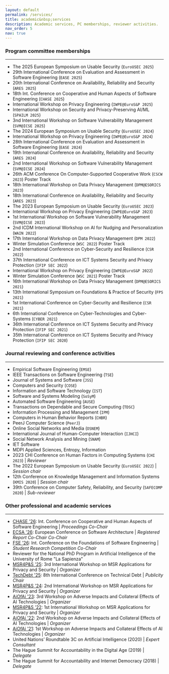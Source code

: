 ```yaml
---
layout: default
permalink: /services/
title: academic&nbsp;services
description: Academic services, PC memberships, reviewer activities.
nav_order: 5
nav: true
---
```


### Program committee memberships
---
- The 2025 European Symposium on Usable Security (`EuroUSEC 2025`)
- 29th International Conference on Evaluation and Assessment in Software Engineering (`EASE 2025`)
- 20th International Conference on Availability, Reliability and Security (`ARES 2025`)
- 18th Int. Conference on Cooperative and Human Aspects of Software Engineering (`CHASE 2025`)
- International Workshop on Privacy Engineering (`IWPE@EuroS&P 2025`)
- International Workshop on Security and Privacy-Preserving AI/ML (`SPAILM 2025`)
- 3nd International Workshop on Software Vulnerability Management (`SVM@ICSE 2025`)
- The 2024 European Symposium on Usable Security (`EuroUSEC 2024`)
- International Workshop on Privacy Engineering (`IWPE@EuroS&P 2024`)
- 28th International Conference on Evaluation and Assessment in Software Engineering (`EASE 2024`)
- 19th International Conference on Availability, Reliability and Security (`ARES 2024`)
- 2nd International Workshop on Software Vulnerability Management (`SVM@ICSE 2024`)
- 26th ACM Conference On Computer-Supported Cooperative Work (`CSCW 2023`) Poster Track
- 18th International Workshop on Data Privacy Management (`DPM@ESORICS 2023`)
- 18th International Conference on Availability, Reliability and Security (`ARES 2023`)
- The 2023 European Symposium on Usable Security (`EuroUSEC 2023`)
- International Workshop on Privacy Engineering (`IWPE@EuroS&P 2023`)
- 1st International Workshop on Software Vulnerability Management (`SVM@ICSE 2023`)
- 2nd ICDM International Workshop on AI for Nudging and Personalization (`WAIN 2022`)
- 17th International Workshop on Data Privacy Management (`DPM 2022`)
- Winter Simulation Conference (`WSC 2022`) Poster Track
- 2nd International Conference on Cyber-Security and Resilience (`CSR 2022`)
- 37th International Conference on ICT Systems Security and Privacy Protection (`IFIP SEC 2022`)
- International Workshop on Privacy Engineering (`IWPE@EuroS&P 2022`)
- Winter Simulation Conference (`WSC 2021`) Poster Track
- 16th International Workshop on Data Privacy Management (`DPM@ESORICS 2021`)
- 13th International Symposium on Foundations & Practice of Security (`FPS 2021`)
- 1st International Conference on Cyber-Security and Resilience (`CSR 2021`)
- 6th International Conference on Cyber-Technologies and Cyber-Systems (`CYBER 2021`)
- 36th International Conference on ICT Systems Security and Privacy Protection (`IFIP SEC 2021`)
- 35th International Conference on ICT Systems Security and Privacy Protection (`IFIP SEC 2020`)

### Journal reviewing and conference activities
---
- Empirical Software Engineering (`EMSE`)
- IEEE Transactions on Software Engineering (`TSE`)
- Journal of Systems and Software (`JSS`)
- Computers and Security (`COSE`)
- Information and Software Technology (`IST`)
- Software and Systems Modeling (`SoSyM`)
- Automated Software Engineering (`AUSE`)
- Transactions on Dependable and Secure Computing (`TDSC`)
- Information Processing and Management (`IPM`)
- Computers in Human Behavior Reports (`CHBR`)
- PeerJ Computer Science (`PeerJ`)
- Online Social Networks and Media (`OSNEM`)
- International Journal of Human-Computer Interaction (`IJHCI`)
- Social Network Analysis and Mining (`SNAM`)
- IET Software
- MDPI Applied Sciences, Entropy, Information
- 2023 CHI Conference on Human Factors in Computing Systems (`CHI 2023`) \| *Reviewer* 
- The 2022 European Symposium on Usable Security (`EuroUSEC 2022`) \| *Session chair*
- 12th Conference on Knowledge Management and Information Systems (`KMIS 2020`) \| *Session chair*
- 39th Conference on Computer Safety, Reliability, and Security (`SAFECOMP 2020`) \| *Sub-reviewer*

### Other professional and academic services
---
- [CHASE '26](): Int. Conference on Cooperative and Human Aspects of Software Engineering \| *Proceedings Co-Chair*
- [ECSA '26](): European Conference on Software Architecture \| *Registered Report Co-Chair Co-Chair*
- [FSE '26](): Int. Conference on the Foundations of Software Engineering \| *Student Research Competition Co-Chair*
- Reviewer for the National PhD Program in Artificial Intelligence of the University of Rome "La Sapienza"
- [MSR4P&S '25](https://msr4ps.github.io): 3rd International Workshop on MSR Applications for Privacy and Security \| *Organizer*
- [TechDebt '25](https://conf.researchr.org/committee/TechDebt-2025/TechDebt-2025-organizing-committee): 8th International Conference on Technical Debt \| *Publicity Chair*
- [MSR4P&S '24](https://msr4ps.netlify.app): 2nd International Workshop on MSR Applications for Privacy and Security \| *Organizer*
- [AiOfAi '23](https://sites.google.com/view/aiofai2023/home): 3rd Workshop on Adverse Impacts and Collateral Effects of AI Technologies \| *Organizer*
- [MSR4P&S '22](https://msr4ps.netlify.app): 1st International Workshop on MSR Applications for Privacy and Security \| *Organizer*
- [AiOfAi '22](https://sites.google.com/view/aiofai-2022/home): 2nd Workshop on Adverse Impacts and Collateral Effects of AI Technologies \| *Organizer*
- [AiOfAi '21](https://sites.google.com/view/aiofai2021/): 1st Workshop on Adverse Impacts and Collateral Effects of AI Technologies \| *Organizer*
- United Nations’ Roundtable 3C on Artificial Intelligence (2020) \| *Expert Consultant*
- The Hague Summit for Accountability in the Digital Age (2019) \| *Delegate*
- The Hague Summit for Accountability and Internet Democracy (2018) \| *Delegate*
